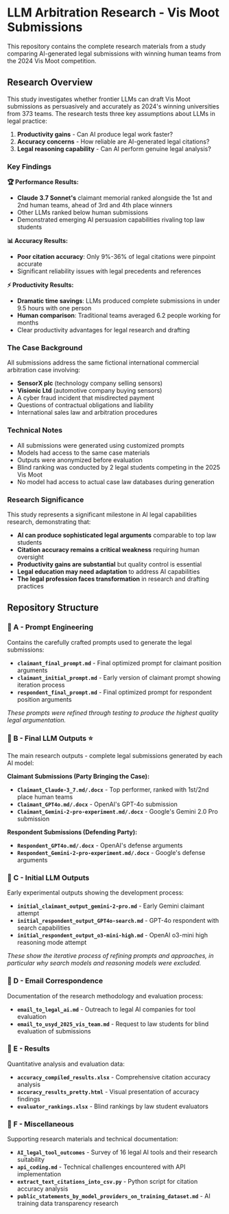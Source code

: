 # LLM Arbitration Research - Vis Moot Submissions

This repository contains the complete research materials from a study comparing AI-generated legal submissions with winning human teams from the 2024 Vis Moot competition.

## Research Overview

This study investigates whether frontier LLMs can draft Vis Moot submissions as persuasively and accurately as 2024's winning universities from 373 teams. The research tests three key assumptions about LLMs in legal practice:

1. **Productivity gains** - Can AI produce legal work faster?
2. **Accuracy concerns** - How reliable are AI-generated legal citations?
3. **Legal reasoning capability** - Can AI perform genuine legal analysis?

### Key Findings

**🏆 Performance Results:**
- **Claude 3.7 Sonnet's** claimant memorial ranked alongside the 1st and 2nd human teams, ahead of 3rd and 4th place winners
- Other LLMs ranked below human submissions
- Demonstrated emerging AI persuasion capabilities rivaling top law students

**📊 Accuracy Results:**
- **Poor citation accuracy**: Only 9%-36% of legal citations were pinpoint accurate
- Significant reliability issues with legal precedents and references

**⚡ Productivity Results:**
- **Dramatic time savings**: LLMs produced complete submissions in under 9.5 hours with one person
- **Human comparison**: Traditional teams averaged 6.2 people working for months
- Clear productivity advantages for legal research and drafting

### The Case Background

All submissions address the same fictional international commercial arbitration case involving:
- **SensorX plc** (technology company selling sensors)
- **Visionic Ltd** (automotive company buying sensors)  
- A cyber fraud incident that misdirected payment
- Questions of contractual obligations and liability
- International sales law and arbitration procedures

### Technical Notes

- All submissions were generated using customized prompts
- Models had access to the same case materials
- Outputs were anonymized before evaluation
- Blind ranking was conducted by 2 legal students competing in the 2025 Vis Moot
- No model had access to actual case law databases during generation


### Research Significance

This study represents a significant milestone in AI legal capabilities research, demonstrating that:
- **AI can produce sophisticated legal arguments** comparable to top law students
- **Citation accuracy remains a critical weakness** requiring human oversight
- **Productivity gains are substantial** but quality control is essential
- **Legal education may need adaptation** to address AI capabilities
- **The legal profession faces transformation** in research and drafting practices

## Repository Structure

### 📁 A - Prompt Engineering
Contains the carefully crafted prompts used to generate the legal submissions:

- **`claimant_final_prompt.md`** - Final optimized prompt for claimant position arguments
- **`claimant_initial_prompt.md`** - Early version of claimant prompt showing iteration process
- **`respondent_final_prompt.md`** - Final optimized prompt for respondent position arguments

*These prompts were refined through testing to produce the highest quality legal argumentation.*

### 📁 B - Final LLM Outputs ⭐
The main research outputs - complete legal submissions generated by each AI model:

**Claimant Submissions (Party Bringing the Case):**
- **`Claimant_Claude-3_7.md/.docx`** - Top performer, ranked with 1st/2nd place human teams
- **`Claimant_GPT4o.md/.docx`** - OpenAI's GPT-4o submission
- **`Claimant_Gemini-2-pro-experiment.md/.docx`** - Google's Gemini 2.0 Pro submission

**Respondent Submissions (Defending Party):**
- **`Respondent_GPT4o.md/.docx`** - OpenAI's defense arguments
- **`Respondent_Gemini-2-pro-experiment.md/.docx`** - Google's defense arguments

### 📁 C - Initial LLM Outputs
Early experimental outputs showing the development process:

- **`initial_claimant_output_gemini-2-pro.md`** - Early Gemini claimant attempt
- **`initial_respondent_output_GPT4o-search.md`** - GPT-4o respondent with search capabilities
- **`initial_respondent_output_o3-mini-high.md`** - OpenAI o3-mini high reasoning mode attempt

*These show the iterative process of refining prompts and approaches, in particular why search models and reasoning models were excluded.*

### 📁 D - Email Correspondence
Documentation of the research methodology and evaluation process:

- **`email_to_legal_ai.md`** - Outreach to legal AI companies for tool evaluation
- **`email_to_usyd_2025_vis_team.md`** - Request to law students for blind evaluation of submissions

### 📁 E - Results
Quantitative analysis and evaluation data:

- **`accuracy_compiled_results.xlsx`** - Comprehensive citation accuracy analysis
- **`accuracy_results_pretty.html`** - Visual presentation of accuracy findings
- **`evaluator_rankings.xlsx`** - Blind rankings by law student evaluators

### 📁 F - Miscellaneous
Supporting research materials and technical documentation:

- **`AI_legal_tool_outcomes`** - Survey of 16 legal AI tools and their research suitability
- **`api_coding.md`** - Technical challenges encountered with API implementation
- **`extract_text_citations_into_csv.py`** - Python script for citation accuracy analysis
- **`public_statements_by_model_providers_on_training_dataset.md`** - AI training data transparency research

